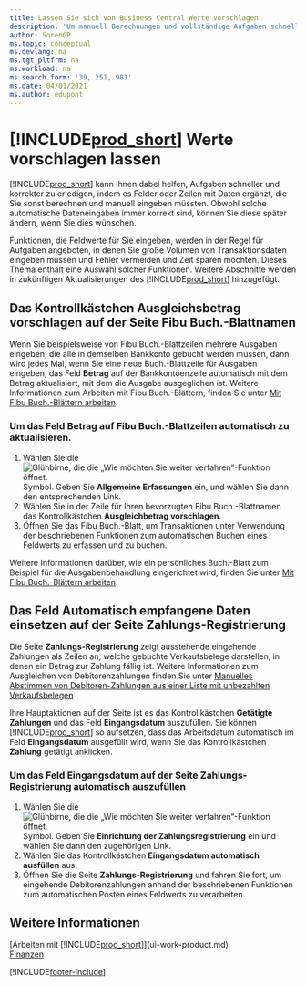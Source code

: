 ```yaml
---
title: Lassen Sie sich von Business Central Werte vorschlagen
description: 'Um manuell Berechnungen und vollständige Aufgaben schnell und genau zu erledigen, können Sie automatische Dateneingabe einrichten, sodass Business Central gerade ausgewählte Felder ausfüllt'
author: SorenGP
ms.topic: conceptual
ms.devlang: na
ms.tgt_pltfrm: na
ms.workload: na
ms.search.form: '39, 251, 981'
ms.date: 04/01/2021
ms.author: edupont
---
```

# <a name="letting--suggest-values" />[!INCLUDE[prod_short](includes/prod_short.md)] Werte vorschlagen lassen
[!INCLUDE[prod_short](includes/prod_short.md)] kann Ihnen dabei helfen, Aufgaben schneller und korrekter zu erledigen, indem es Felder oder Zeilen mit Daten ergänzt, die Sie sonst berechnen und manuell eingeben müssten. Obwohl solche automatische Dateneingaben immer korrekt sind, können Sie diese später ändern, wenn Sie dies wünschen.

Funktionen, die Feldwerte für Sie eingeben, werden in der Regel für Aufgaben angeboten, in denen Sie große Volumen von Transaktionsdaten eingeben müssen und Fehler vermeiden und Zeit sparen möchten. Dieses Thema enthält eine Auswahl solcher Funktionen. Weitere Abschnitte werden in zukünftigen Aktualisierungen des [!INCLUDE[prod_short](includes/prod_short.md)] hinzugefügt.

## <a name="the-suggest-balancing-amount-check-box-on-the-general-journal-batches-page" />Das Kontrollkästchen **Ausgleichsbetrag vorschlagen** auf der Seite **Fibu Buch.-Blattnamen**
Wenn Sie beispielsweise von Fibu Buch.-Blattzeilen mehrere Ausgaben eingeben, die alle in demselben Bankkonto gebucht werden müssen, dann wird jedes Mal, wenn Sie eine neue Buch.-Blattzeile für Ausgaben eingeben, das Feld **Betrag** auf der Bankkontoenzeile automatisch mit dem Betrag aktualisiert, mit dem die Ausgabe ausgeglichen ist. Weitere Informationen zum Arbeiten mit Fibu Buch.-Blättern, finden Sie unter [Mit Fibu Buch.-Blättern arbeiten](ui-work-general-journals.md).

### <a name="to-have-the-amount-field-on-balancing-general-journal-lines-filled-automatically" />Um das Feld **Betrag** auf Fibu Buch.-Blattzeilen automatisch zu aktualisieren.
1. Wählen Sie die ![Glühbirne, die die „Wie möchten Sie weiter verfahren“-Funktion öffnet.](media/ui-search/search_small.png "Sagen Sie mir, was Sie tun möchten") Symbol. Geben Sie **Allgemeine Erfassungen** ein, und wählen Sie dann den entsprechenden Link.
2. Wählen Sie in der Zeile für Ihren bevorzugten Fibu Buch.-Blattnamen das Kontrollkästchen **Ausgleichbetrag vorschlagen**.
3. Öffnen Sie das Fibu Buch.-Blatt, um Transaktionen unter Verwendung der beschriebenen Funktionen zum automatischen Buchen eines Feldwerts zu erfassen und zu buchen.       

Weitere Informationen darüber, wie ein persönliches Buch.-Blatt zum Beispiel für die Ausgabenbehandlung eingerichtet wird, finden Sie unter [Mit Fibu Buch.-Blättern arbeiten](ui-work-general-journals.md).

## <a name="the-automatically-fill-date-received-field-on-the-payment-registration-page" />Das Feld **Automatisch empfangene Daten einsetzen** auf der Seite **Zahlungs-Registrierung**
Die Seite **Zahlungs-Registrierung** zeigt ausstehende eingehende Zahlungen als Zeilen an, welche gebuchte Verkaufsbelege darstellen, in denen ein Betrag zur Zahlung fällig ist. Weitere Informationen zum Ausgleichen von Debitorenzahlungen finden Sie unter [Manuelles Abstimmen von Debitoren-Zahlungen aus einer Liste mit unbezahlten Verkaufsbelegen](receivables-how-reconcile-customer-payments-list-unpaid-sales-documents.md)

Ihre Hauptaktionen auf der Seite ist es das Kontrollkästchen **Getätigte Zahlungen** und das Feld **Eingangsdatum** auszufüllen. Sie können [!INCLUDE[prod_short](includes/prod_short.md)] so aufsetzen, dass das Arbeitsdatum automatisch im Feld **Eingangsdatum** ausgefüllt wird, wenn Sie das Kontrollkästchen **Zahlung** getätigt anklicken.

### <a name="to-have-the-date-received-field-on-the-payment-registration-page-filled-automatically" />Um das Feld **Eingangsdatum** auf der Seite **Zahlungs-Registrierung** automatisch auszufüllen
1. Wählen Sie die ![Glühbirne, die die „Wie möchten Sie weiter verfahren“-Funktion öffnet.](media/ui-search/search_small.png "Sagen Sie mir, was Sie tun möchten") Symbol. Geben Sie **Einrichtung der Zahlungsregistrierung** ein und wählen Sie dann den zugehörigen Link.
2. Wählen Sie das Kontrollkästchen **Eingangsdatum automatisch ausfüllen** aus.
3. Öffnen Sie die Seite **Zahlungs-Registrierung** und fahren Sie fort, um eingehende Debitorenzahlungen anhand der beschriebenen Funktionen zum automatischen Posten eines Feldwerts zu verarbeiten.

## <a name="see-also" />Weitere Informationen
[Arbeiten mit [!INCLUDE[prod_short](includes/prod_short.md)]](ui-work-product.md)  
[Finanzen](finance.md)


[!INCLUDE[footer-include](includes/footer-banner.md)]
